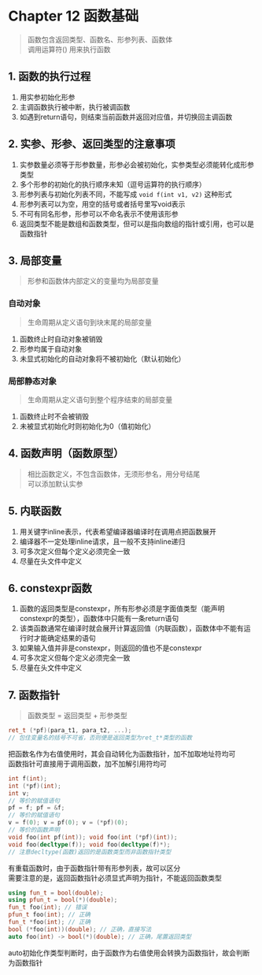 # Chapter 12 函数基础

> 函数包含返回类型、函数名、形参列表、函数体  
> 调用运算符() 用来执行函数

## 1. 函数的执行过程

1. 用实参初始化形参
2. 主调函数执行被中断，执行被调函数
3. 如遇到return语句，则结束当前函数并返回对应值，并切换回主调函数

## 2. 实参、形参、返回类型的注意事项

1. 实参数量必须等于形参数量，形参必会被初始化，实参类型必须能转化成形参类型
2. 多个形参的初始化的执行顺序未知（逗号运算符的执行顺序）
3. 形参列表与初始化列表不同，不能写成 `void f(int v1, v2)` 这种形式
4. 形参列表可以为空，用空的括号或者括号里写void表示
5. 不可有同名形参，形参可以不命名表示不使用该形参
6. 返回类型不能是数组和函数类型，但可以是指向数组的指针或引用，也可以是函数指针

## 3. 局部变量

> 形参和函数体内部定义的变量均为局部变量

### 自动对象

> 生命周期从定义语句到块末尾的局部变量

1. 函数终止时自动对象被销毁
2. 形参均属于自动对象
3. 未显式初始化的自动对象将不被初始化（默认初始化）

### 局部静态对象

> 生命周期从定义语句到整个程序结束的局部变量

1. 函数终止时不会被销毁
2. 未被显式初始化时则初始化为0（值初始化）

## 4. 函数声明（函数原型）

> 相比函数定义，不包含函数体，无须形参名，用分号结尾  
> 可以添加默认实参

## 5. 内联函数

1. 用关键字inline表示，代表希望编译器编译时在调用点把函数展开
2. 编译器不一定处理inline请求，且一般不支持inline递归
3. 可多次定义但每个定义必须完全一致
4. 尽量在头文件中定义

## 6. constexpr函数

1. 函数的返回类型是constexpr，所有形参必须是字面值类型（能声明constexpr的类型），函数体中只能有一条return语句  
2. 该类函数通常在编译时就会展开计算返回值（内联函数），函数体中不能有运行时才能确定结果的语句  
3. 如果输入值并非是constexpr，则返回的值也不是constexpr
4. 可多次定义但每个定义必须完全一致
5. 尽量在头文件中定义

## 7. 函数指针

> 函数类型 = 返回类型 + 形参类型

```C++
ret_t (*pf)(para_t1, para_t2, ...);
// 包住变量名的括号不可省，否则便是返回类型为ret_t*类型的函数
```

把函数名作为右值使用时，其会自动转化为函数指针，加不加取地址符均可  
函数指针可直接用于调用函数，加不加解引用符均可

```C++
int f(int);
int (*pf)(int);
int v;
// 等价的赋值语句
pf = f; pf = &f;
// 等价的赋值语句
v = f(0); v = pf(0); v = (*pf)(0);
// 等价的函数声明
void foo(int pf(int)); void foo(int (*pf)(int));
void foo(decltype(f)); void foo(decltype(f)*);
// 注意decltype(函数)返回的是函数类型而非函数指针类型
```

有重载函数时，由于函数指针带有形参列表，故可以区分  
需要注意的是，返回函数指针必须显式声明为指针，不能返回函数类型

```C++
using fun_t = bool(double);
using pfun_t = bool(*)(double);
fun_t foo(int); // 错误
pfun_t foo(int); // 正确
fun_t *foo(int); // 正确
bool (*foo(int))(double); // 正确，直接写法
auto foo(int) -> bool(*)(double); // 正确，尾置返回类型
```

auto初始化作类型判断时，由于函数作为右值使用会转换为函数指针，故会判断为函数指针
